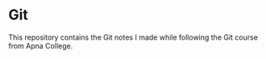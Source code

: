 # Git

This repository contains the Git notes I made while following the Git course from Apna College.
